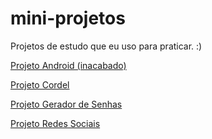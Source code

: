 # mini-projetos
 Projetos de estudo que eu uso para praticar. :)

<a href="https://giovanaassis.github.io/mini-projetos/projeto-android/index.html">Projeto Android (inacabado)</a>

<a href="https://giovanaassis.github.io/mini-projetos/projeto-cordel/index.html">Projeto Cordel</a>

<a href="https://giovanaassis.github.io/mini-projetos/projeto-gerador-de-senhas/index.html">Projeto Gerador de Senhas</a>

<a href="https://giovanaassis.github.io/mini-projetos/projetos-redes-sociais/index.html">Projeto Redes Sociais</a>
